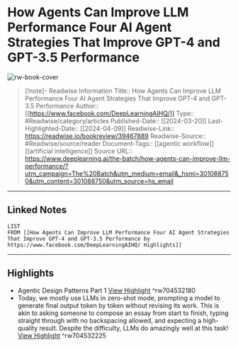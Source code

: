 # How Agents Can Improve LLM Performance Four AI Agent Strategies That Improve GPT-4 and GPT-3.5 Performance

![rw-book-cover](https://dl-staging-website.ghost.io/content/images/2024/03/unnamed--55--2.jpg)
<br>
>[!note]- Readwise Information
>Title:: How Agents Can Improve LLM Performance Four AI Agent Strategies That Improve GPT-4 and GPT-3.5 Performance
>Author:: [[https://www.facebook.com/DeepLearningAIHQ/]]
>Type:: #Readwise/category/articles
>Published-Date:: [[2024-03-20]]
>Last-Highlighted-Date:: [[2024-04-09]]
>Readwise-Link:: https://readwise.io/bookreview/39467889
>Readwise-Source:: #Readwise/source/reader
>Document-Tags:: [[agentic workflow]] [[artificial intelligence]] 
>Source URL:: https://www.deeplearning.ai/the-batch/how-agents-can-improve-llm-performance/?utm_campaign=The%20Batch&utm_medium=email&_hsmi=301088750&utm_content=301088750&utm_source=hs_email
--- 

## Linked Notes
```dataview
LIST
FROM [[How Agents Can Improve LLM Performance Four AI Agent Strategies That Improve GPT-4 and GPT-3.5 Performance by https://www.facebook.com/DeepLearningAIHQ/ Highlights]]
```

---

## Highlights
- Agentic Design Patterns Part 1 [View Highlight](https://readwise.io/open/704532180) ^rw704532180
- Today, we mostly use LLMs in zero-shot mode, prompting a model to generate final output token by token without revising its work. This is akin to asking someone to compose an essay from start to finish, typing straight through with no backspacing allowed, and expecting a high-quality result. Despite the difficulty, LLMs do amazingly well at this task! [View Highlight](https://readwise.io/open/704532225) ^rw704532225
